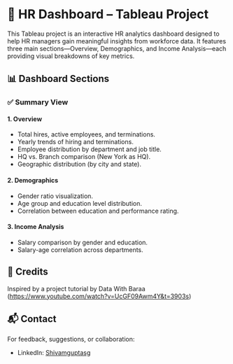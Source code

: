 # 🧠 HR Dashboard – Tableau Project
This Tableau project is an interactive HR analytics dashboard designed to help HR managers gain meaningful insights from workforce data. It features three main sections—Overview, Demographics, and Income Analysis—each providing visual breakdowns of key metrics.

## 📊 Dashboard Sections

### ✅ Summary View

#### 1. **Overview**
- Total hires, active employees, and terminations.
- Yearly trends of hiring and terminations.
- Employee distribution by department and job title.
- HQ vs. Branch comparison (New York as HQ).
- Geographic distribution (by city and state).

#### 2. **Demographics**
- Gender ratio visualization.
- Age group and education level distribution.
- Correlation between education and performance rating.

#### 3. **Income Analysis**
- Salary comparison by gender and education.
- Salary-age correlation across departments.

## 🙏 Credits

Inspired by a project tutorial by Data With Baraa (https://www.youtube.com/watch?v=UcGF09Awm4Y&t=3903s)

## 📬 Contact

For feedback, suggestions, or collaboration:
- LinkedIn: [Shivamguptasg]([https://linkedin.com/in/YourLinkedIn](https://www.linkedin.com/in/shivamguptasg/))
